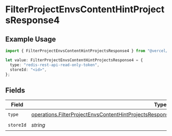 # FilterProjectEnvsContentHintProjectsResponse4

## Example Usage

```typescript
import { FilterProjectEnvsContentHintProjectsResponse4 } from "@vercel/sdk/models/operations/filterprojectenvs.js";

let value: FilterProjectEnvsContentHintProjectsResponse4 = {
  type: "redis-rest-api-read-only-token",
  storeId: "<id>",
};
```

## Fields

| Field                                                                                                                                                                                                              | Type                                                                                                                                                                                                               | Required                                                                                                                                                                                                           | Description                                                                                                                                                                                                        |
| ------------------------------------------------------------------------------------------------------------------------------------------------------------------------------------------------------------------ | ------------------------------------------------------------------------------------------------------------------------------------------------------------------------------------------------------------------ | ------------------------------------------------------------------------------------------------------------------------------------------------------------------------------------------------------------------ | ------------------------------------------------------------------------------------------------------------------------------------------------------------------------------------------------------------------ |
| `type`                                                                                                                                                                                                             | [operations.FilterProjectEnvsContentHintProjectsResponse200ApplicationJSONResponseBody3Envs4Type](../../models/operations/filterprojectenvscontenthintprojectsresponse200applicationjsonresponsebody3envs4type.md) | :heavy_check_mark:                                                                                                                                                                                                 | N/A                                                                                                                                                                                                                |
| `storeId`                                                                                                                                                                                                          | *string*                                                                                                                                                                                                           | :heavy_check_mark:                                                                                                                                                                                                 | N/A                                                                                                                                                                                                                |